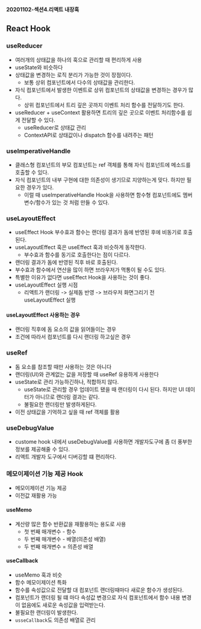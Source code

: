 **20201102-섹션4.리액트 내장훅**

## React Hook

### useReducer
- 여러개의 상태값을 하나의 훅으로 관리할 때 편리하게 사용
- useState와 비슷하다
- 상태값을 변경하는 로직 분리가 가능한 것이 장점이다.
  - 보통 상위 컴포넌트에서 다수의 상태값을 관리한다.
- 자식 컴포넌트에서 발생한 이벤트로 상위 컴포넌트의 상태값을 변경하는 경우가 많다.
  - 상위 컴포넌트에서 트리 깊은 곳까지 이벤트 처리 함수를 전달하기도 한다.
- useReducer + useContext 활용하면 트리의 깊은 곳으로 이벤트 처리함수를 쉽게 전달할 수 있다.
  - useReducer로 상태값 관리
  - ContextAPI로 상태값이나 dispatch 함수를 내려주는 패턴

### useImperativeHandle
- 클래스형 컴포넌트의 부모 컴포넌트는 ref 객체를 통해 자식 컴포넌트에 메소드를 호출할 수 있다.
- 자식 컴포넌트의 내부 구현에 대한 의존성이 생기므로 지양하는게 맞다. 하지만 필요한 경우가 있다.
  - 이럴 때 useImperativeHandle Hook을 사용하면 함수형 컴포넌트에도 멤버변수/함수가 있는 것 처럼 만들 수 있다.

### useLayoutEffect
- useEffect Hook 부수효과 함수는 랜더링 결과가 돔에 반영된 후에 비동기로 호출된다.
- useLayoutEffect 훅은 useEffect 훅과 비슷하게 동작한다.
  - 부수효과 함수를 동기로 호출한다는 점이 다르다.
- 랜더링 결과가 돔에 반영된 직후 바로 호출된다.
- 부수효과 함수에서 연산을 많이 하면 브라우저가 먹통이 될 수도 있다.
- 특별한 이유가 없다면 useEffect Hook을 사용하는 것이 좋다.
- useLayoutEffect 실행 시점
  - 리액트가 랜더링 -> 실제돔 반영 -> 브라우저 화면그리기 전 useLayoutEffect 실행

#### useLayoutEffect 사용하는 경우
- 랜더링 직후에 돔 요소의 값을 읽어들이는 경우
- 조건에 따라서 컴포넌트를 다시 랜더링 하고싶은 경우

### useRef
- 돔 요소를 참조할 때만 사용하는 것은 아니다
- 랜더링(UI)와 관계없는 값을 저장할 때 useRef 유용하게 사용한다
- useState로 관리 가능하긴하나, 적합하지 않다.
  - useState로 관리할 경우 업데이트 됐을 때 랜더링이 다시 된다. 하지만 UI 데이터가 아니므로 랜더링 결과는 같다.
  - 불필요한 랜더링만 발생하게된다.
- 이전 상태값을 기억하고 싶을 때 ref 객체를 활용

### useDebugValue
- custome hook 내에서 useDebugValue를 사용하면 개발자도구에 좀 더 풍부한 정보를 제공해줄 수 있다.
- 리액트 개발자 도구에서 디버깅할 떄 편리하다.

### 메모이제이션 기능 제공 Hook
- 메모이제이션 기능 제공
- 이전값 재활용 가능

#### useMemo
- 계산량 많은 함수 반환값을 재활용하는 용도로 사용
  - 첫 번째 매개변수 - 함수
  - 두 번째 매개변수 - 배열(의존성 배열)
  - 두 번째 매개변수 = 의존성 배열

#### useCallback
- useMemo 훅과 비슷
- 함수 메모이제이션 특화
- 함수를 속성값으로 전달할 대 컴포넌트 랜더링때마다 새로운 함수가 생성된다.
- 컴포넌트가 랜더링 될 떄 마다 속성값 변경으로 자식 컴포넌트에서 함수 내용 변경이 없음에도 새로운 속성값을 입력받는다.
- 불필요한 랜더링이 발생한다.
- `usseCallback`도 의존성 배열로 관리
